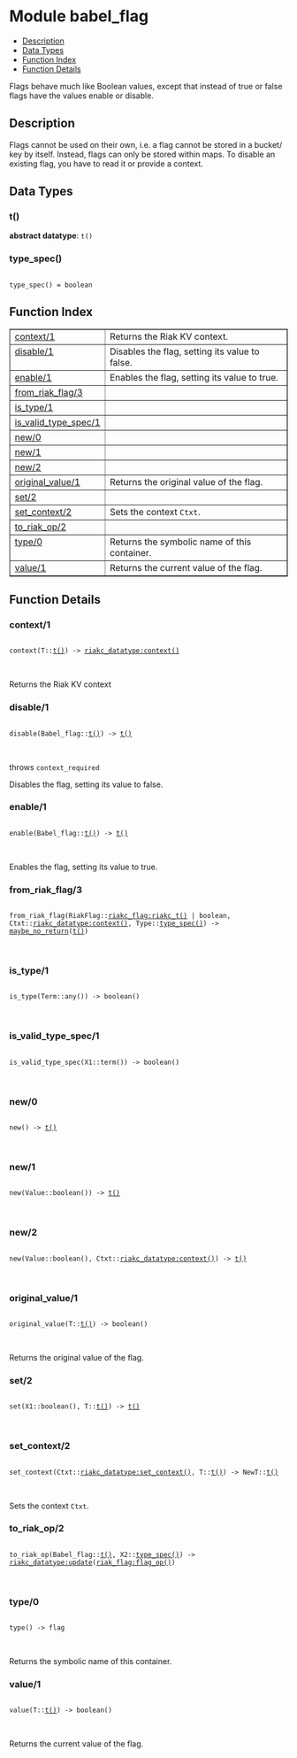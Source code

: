 

# Module babel_flag #
* [Description](#description)
* [Data Types](#types)
* [Function Index](#index)
* [Function Details](#functions)

Flags behave much like Boolean values, except that instead of true or
false flags have the values enable or disable.

<a name="description"></a>

## Description ##
Flags cannot be used on their own, i.e. a flag cannot be stored in a bucket/
key by itself. Instead, flags can only be stored within maps.
To disable an existing flag, you have to read it or provide a context.
<a name="types"></a>

## Data Types ##




### <a name="type-t">t()</a> ###


__abstract datatype__: `t()`




### <a name="type-type_spec">type_spec()</a> ###


<pre><code>
type_spec() = boolean
</code></pre>

<a name="index"></a>

## Function Index ##


<table width="100%" border="1" cellspacing="0" cellpadding="2" summary="function index"><tr><td valign="top"><a href="#context-1">context/1</a></td><td>Returns the Riak KV context.</td></tr><tr><td valign="top"><a href="#disable-1">disable/1</a></td><td>Disables the flag, setting its value to false.</td></tr><tr><td valign="top"><a href="#enable-1">enable/1</a></td><td>Enables the flag, setting its value to true.</td></tr><tr><td valign="top"><a href="#from_riak_flag-3">from_riak_flag/3</a></td><td></td></tr><tr><td valign="top"><a href="#is_type-1">is_type/1</a></td><td></td></tr><tr><td valign="top"><a href="#is_valid_type_spec-1">is_valid_type_spec/1</a></td><td></td></tr><tr><td valign="top"><a href="#new-0">new/0</a></td><td></td></tr><tr><td valign="top"><a href="#new-1">new/1</a></td><td></td></tr><tr><td valign="top"><a href="#new-2">new/2</a></td><td></td></tr><tr><td valign="top"><a href="#original_value-1">original_value/1</a></td><td>Returns the original value of the flag.</td></tr><tr><td valign="top"><a href="#set-2">set/2</a></td><td></td></tr><tr><td valign="top"><a href="#set_context-2">set_context/2</a></td><td>Sets the context <code>Ctxt</code>.</td></tr><tr><td valign="top"><a href="#to_riak_op-2">to_riak_op/2</a></td><td></td></tr><tr><td valign="top"><a href="#type-0">type/0</a></td><td>Returns the symbolic name of this container.</td></tr><tr><td valign="top"><a href="#value-1">value/1</a></td><td>Returns the current value of the flag.</td></tr></table>


<a name="functions"></a>

## Function Details ##

<a name="context-1"></a>

### context/1 ###

<pre><code>
context(T::<a href="#type-t">t()</a>) -&gt; <a href="riakc_datatype.md#type-context">riakc_datatype:context()</a>
</code></pre>
<br />

Returns the Riak KV context

<a name="disable-1"></a>

### disable/1 ###

<pre><code>
disable(Babel_flag::<a href="#type-t">t()</a>) -&gt; <a href="#type-t">t()</a>
</code></pre>
<br />

throws `context_required`

Disables the flag, setting its value to false.

<a name="enable-1"></a>

### enable/1 ###

<pre><code>
enable(Babel_flag::<a href="#type-t">t()</a>) -&gt; <a href="#type-t">t()</a>
</code></pre>
<br />

Enables the flag, setting its value to true.

<a name="from_riak_flag-3"></a>

### from_riak_flag/3 ###

<pre><code>
from_riak_flag(RiakFlag::<a href="riakc_flag.md#type-riakc_t">riakc_flag:riakc_t()</a> | boolean, Ctxt::<a href="riakc_datatype.md#type-context">riakc_datatype:context()</a>, Type::<a href="#type-type_spec">type_spec()</a>) -&gt; <a href="#type-maybe_no_return">maybe_no_return</a>(<a href="#type-t">t()</a>)
</code></pre>
<br />

<a name="is_type-1"></a>

### is_type/1 ###

<pre><code>
is_type(Term::any()) -&gt; boolean()
</code></pre>
<br />

<a name="is_valid_type_spec-1"></a>

### is_valid_type_spec/1 ###

<pre><code>
is_valid_type_spec(X1::term()) -&gt; boolean()
</code></pre>
<br />

<a name="new-0"></a>

### new/0 ###

<pre><code>
new() -&gt; <a href="#type-t">t()</a>
</code></pre>
<br />

<a name="new-1"></a>

### new/1 ###

<pre><code>
new(Value::boolean()) -&gt; <a href="#type-t">t()</a>
</code></pre>
<br />

<a name="new-2"></a>

### new/2 ###

<pre><code>
new(Value::boolean(), Ctxt::<a href="riakc_datatype.md#type-context">riakc_datatype:context()</a>) -&gt; <a href="#type-t">t()</a>
</code></pre>
<br />

<a name="original_value-1"></a>

### original_value/1 ###

<pre><code>
original_value(T::<a href="#type-t">t()</a>) -&gt; boolean()
</code></pre>
<br />

Returns the original value of the flag.

<a name="set-2"></a>

### set/2 ###

<pre><code>
set(X1::boolean(), T::<a href="#type-t">t()</a>) -&gt; <a href="#type-t">t()</a>
</code></pre>
<br />

<a name="set_context-2"></a>

### set_context/2 ###

<pre><code>
set_context(Ctxt::<a href="riakc_datatype.md#type-set_context">riakc_datatype:set_context()</a>, T::<a href="#type-t">t()</a>) -&gt; NewT::<a href="#type-t">t()</a>
</code></pre>
<br />

Sets the context `Ctxt`.

<a name="to_riak_op-2"></a>

### to_riak_op/2 ###

<pre><code>
to_riak_op(Babel_flag::<a href="#type-t">t()</a>, X2::<a href="#type-type_spec">type_spec()</a>) -&gt; <a href="riakc_datatype.md#type-update">riakc_datatype:update</a>(<a href="riak_flag.md#type-flag_op">riak_flag:flag_op()</a>)
</code></pre>
<br />

<a name="type-0"></a>

### type/0 ###

<pre><code>
type() -&gt; flag
</code></pre>
<br />

Returns the symbolic name of this container.

<a name="value-1"></a>

### value/1 ###

<pre><code>
value(T::<a href="#type-t">t()</a>) -&gt; boolean()
</code></pre>
<br />

Returns the current value of the flag.

